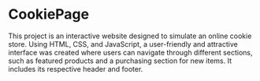 # CookiePage
This project is an interactive website designed to simulate an online cookie store. Using HTML, CSS, and JavaScript, a user-friendly and attractive interface was created where users can navigate through different sections, such as featured products and a purchasing section for new items. It includes its respective header and footer.

